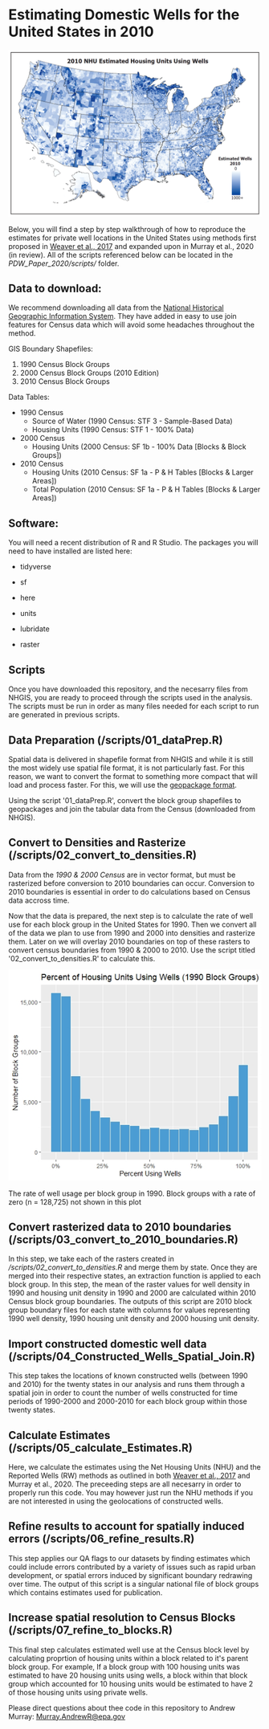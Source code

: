 # Estimating Domestic Wells for the United States in 2010

![](/img/NHU_Wells.png)

Below, you will find a step by step walkthrough of how to reproduce the estimates for private well locations in the United States using methods first proposed in [Weaver et al., 2017](https://www.sciencedirect.com/science/article/pii/S0048969717315280) and expanded upon in Murray et al., 2020 (in review). All of the scripts referenced below can be located in the *PDW_Paper_2020/scripts/* folder.

## Data to download:

We recommend downloading all data from the [National Historical Geographic Information System](NHGIS.org).  They have added in easy to use join features for Census data which will avoid some headaches throughout the method.

GIS Boundary Shapefiles:
1.	1990 Census Block Groups
2.	2000 Census Block Groups (2010 Edition)
3.	2010 Census Block Groups

Data Tables:
- 1990 Census
  - Source of Water (1990 Census: STF 3 - Sample-Based Data)
  - Housing Units (1990 Census: STF 1 - 100% Data)
- 2000 Census
  - Housing Units (2000 Census: SF 1b - 100% Data [Blocks & Block Groups])
- 2010 Census
  - Housing Units (2010 Census: SF 1a - P & H Tables [Blocks & Larger Areas])
  - Total Population (2010 Census: SF 1a - P & H Tables [Blocks & Larger Areas])


## Software:

You will need a recent distribution of R and R Studio. The packages you will need to have installed are listed here:
  
  - tidyverse
  
  - sf
  
  - here
  
  - units
  
  - lubridate

  - raster


## Scripts

Once you have downloaded this repository, and the necesarry files from NHGIS, you are ready to proceed through the scripts used in the analysis. The scripts must be run in order as many files needed for each script to run are generated in previous scripts.

## Data Preparation (/scripts/01_dataPrep.R)

Spatial data is delivered in shapefile format from NHGIS and while it is still the most widely use spatial file format, it is not particularly fast. For this reason, we want to convert the format to something more compact that will load and process faster. For this, we will use the [geopackage format](https://www.gis-blog.com/geopackage-vs-shapefile/).

Using the script '01_dataPrep.R', convert the block group shapefiles to geopackages and join the tabular data from the Census (downloaded from NHGIS).

## Convert to Densities and Rasterize (/scripts/02_convert_to_densities.R)
Data from the *1990 & 2000 Census* are in vector format, but must be rasterized before conversion to 2010 boundaries can occur. Conversion to 2010 boundaries is essential in order to do calculations based on Census data accross time. 

Now that the data is prepared, the next step is to calculate the rate of well use for each block group in the United States for 1990. Then we convert all of the data we plan to use from 1990 and 2000 into densities and rasterize them. Later on we will overlay 2010 boundaries on top of these rasters to convert census boundaries from 1990 & 2000 to 2010. Use the script titled '02_convert_to_densities.R' to calculate this.

![](/plots/nonzero_Well_Rate_1990.jpeg)

The rate of well usage per block group in 1990. Block groups with a rate of zero (n = 128,725) not shown in this plot

## Convert rasterized data to 2010 boundaries (/scripts/03_convert_to_2010_boundaries.R)

  In this step, we take each of the rasters created in */scripts/02_convert_to_densities.R* and merge them by state. Once they are merged into their respective states, an extraction function is applied to each block group. In this step, the mean of the raster values for well density in 1990 and housing unit density in 1990 and 2000 are calculated within 2010 Census block group boundaries. The outputs of this script are 2010 block group boundary files for each state with columns for values representing 1990 well density, 1990 housing unit density and 2000 housing unit density. 

## Import constructed domestic well data (/scripts/04_Constructed_Wells_Spatial_Join.R)

  This step takes the locations of known constructed wells (between 1990 and 2010) for the twenty states in our analysis and runs them through a spatial join in order to count the number of wells constructed for time periods of 1990-2000 and 2000-2010 for each block group within those twenty states.

## Calculate Estimates (/scripts/05_calculate_Estimates.R)

  Here, we calculate the estimates using the Net Housing Units (NHU) and the Reported Wells (RW) methods as outlined in both [Weaver et al., 2017](https://www.sciencedirect.com/science/article/pii/S0048969717315280) and Murray et al., 2020. The preceeding steps are all necesarry in order to properly run this code. You may however just run the NHU methods if you are not interested in using the geolocations of constructed wells. 


## Refine results to account for spatially induced errors (/scripts/06_refine_results.R)

  This step applies our QA flags to our datasets by finding estimates which could include errors contributed by a variety of issues such as rapid urban development, or spatial errors induced by significant boundary redrawing over time. The output of this script is a singular national file of block groups which contains estimates used for publication.
  
## Increase spatial resolution to Census Blocks (/scripts/07_refine_to_blocks.R)

  This final step calculates estimated well use at the Census block level by calculating proprtion of housing units within a block related to it's parent block group. For example, If a block group with 100 housing units was estimated to have 20 housing units using wells, a block within that block group which accounted for 10 housing units would be estimated to have 2 of those housing units using private wells.
  
  
Please direct questions about thee code in this repository to Andrew Murray: <Murray.AndrewR@epa.gov>